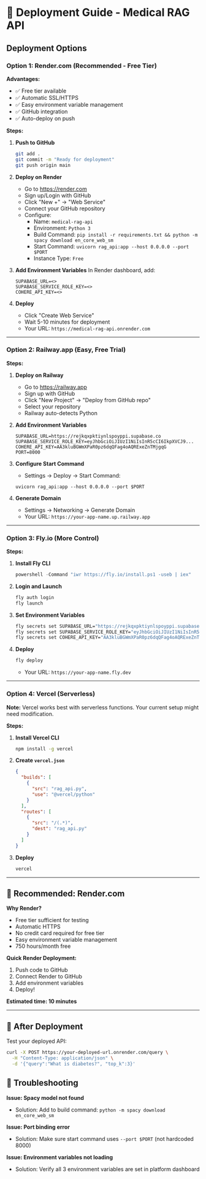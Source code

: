 # 🚀 Deployment Guide - Medical RAG API

## Deployment Options

### Option 1: Render.com (Recommended - Free Tier)

**Advantages:**

- ✅ Free tier available
- ✅ Automatic SSL/HTTPS
- ✅ Easy environment variable management
- ✅ GitHub integration
- ✅ Auto-deploy on push

**Steps:**

1. **Push to GitHub**

   ```bash
   git add .
   git commit -m "Ready for deployment"
   git push origin main
   ```

2. **Deploy on Render**

   - Go to https://render.com
   - Sign up/Login with GitHub
   - Click "New +" → "Web Service"
   - Connect your GitHub repository
   - Configure:
     - Name: `medical-rag-api`
     - Environment: `Python 3`
     - Build Command: `pip install -r requirements.txt && python -m spacy download en_core_web_sm`
     - Start Command: `uvicorn rag_api:app --host 0.0.0.0 --port $PORT`
     - Instance Type: `Free`

3. **Add Environment Variables**
   In Render dashboard, add:

   ```
   SUPABASE_URL=<>
   SUPABASE_SERVICE_ROLE_KEY=<>
   COHERE_API_KEY=<>
   ```

4. **Deploy**
   - Click "Create Web Service"
   - Wait 5-10 minutes for deployment
   - Your URL: `https://medical-rag-api.onrender.com`

---

### Option 2: Railway.app (Easy, Free Trial)

**Steps:**

1. **Deploy on Railway**

   - Go to https://railway.app
   - Sign up with GitHub
   - Click "New Project" → "Deploy from GitHub repo"
   - Select your repository
   - Railway auto-detects Python

2. **Add Environment Variables**

   ```
   SUPABASE_URL=https://rejkqxpktiynlspoyppi.supabase.co
   SUPABASE_SERVICE_ROLE_KEY=eyJhbGciOiJIUzI1NiIsInR5cCI6IkpXVCJ9...
   COHERE_API_KEY=AA3kluBGWmXPaR0pz6dqQFag4oAQRExeZnTMjgqG
   PORT=8000
   ```

3. **Configure Start Command**

   - Settings → Deploy → Start Command:

   ```
   uvicorn rag_api:app --host 0.0.0.0 --port $PORT
   ```

4. **Generate Domain**
   - Settings → Networking → Generate Domain
   - Your URL: `https://your-app-name.up.railway.app`

---

### Option 3: Fly.io (More Control)

**Steps:**

1. **Install Fly CLI**

   ```powershell
   powershell -Command "iwr https://fly.io/install.ps1 -useb | iex"
   ```

2. **Login and Launch**

   ```bash
   fly auth login
   fly launch
   ```

3. **Set Environment Variables**

   ```bash
   fly secrets set SUPABASE_URL="https://rejkqxpktiynlspoyppi.supabase.co"
   fly secrets set SUPABASE_SERVICE_ROLE_KEY="eyJhbGciOiJIUzI1NiIsInR5cCI6IkpXVCJ9..."
   fly secrets set COHERE_API_KEY="AA3kluBGWmXPaR0pz6dqQFag4oAQRExeZnTMjgqG"
   ```

4. **Deploy**
   ```bash
   fly deploy
   ```
   - Your URL: `https://your-app-name.fly.dev`

---

### Option 4: Vercel (Serverless)

**Note:** Vercel works best with serverless functions. Your current setup might need modification.

**Steps:**

1. **Install Vercel CLI**

   ```bash
   npm install -g vercel
   ```

2. **Create `vercel.json`**

   ```json
   {
     "builds": [
       {
         "src": "rag_api.py",
         "use": "@vercel/python"
       }
     ],
     "routes": [
       {
         "src": "/(.*)",
         "dest": "rag_api.py"
       }
     ]
   }
   ```

3. **Deploy**
   ```bash
   vercel
   ```

---

## 🎯 Recommended: Render.com

**Why Render?**

- Free tier sufficient for testing
- Automatic HTTPS
- No credit card required for free tier
- Easy environment variable management
- 750 hours/month free

**Quick Render Deployment:**

1. Push code to GitHub
2. Connect Render to GitHub
3. Add environment variables
4. Deploy!

**Estimated time: 10 minutes**

---

## 📝 After Deployment

Test your deployed API:

```bash
curl -X POST https://your-deployed-url.onrender.com/query \
  -H "Content-Type: application/json" \
  -d '{"query":"What is diabetes?", "top_k":3}'
```

## 🔧 Troubleshooting

**Issue: Spacy model not found**

- Solution: Add to build command: `python -m spacy download en_core_web_sm`

**Issue: Port binding error**

- Solution: Make sure start command uses `--port $PORT` (not hardcoded 8000)

**Issue: Environment variables not loading**

- Solution: Verify all 3 environment variables are set in platform dashboard
